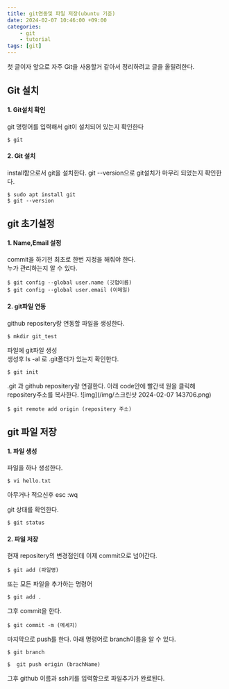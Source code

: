 ```yaml
---
title: git연동및 파일 저장(ubuntu 기준)
date: 2024-02-07 10:46:00 +09:00
categories: 
    - git
    - tutorial
tags: [git]
---  
```

  
첫 글이자 앞으로 자주 Git을 사용할거 같아서 정리하려고 글을 올릴려한다. 

  

## Git 설치
#### 1. Git설치 확인
git 명령어를 입력해서 git이 설치되어 있는지 확인한다
```shell
$ git
```
   
  
#### 2. Git 설치
install함으로서 git을 설치한다.
git --version으로 git설치가 마무리 되었는지 확인한다.
```shell
$ sudo apt install git
$ git --version
``` 


## git 초기설정
#### 1. Name,Email 설정
commit을 하기전 최초로 한번 지정을 해줘야 한다.   
누가 관리하는지 알 수 있다.
```shell
$ git config --global user.name (깃헙이름)
$ git config --global user.email (이메일)
```


#### 2. git파일 연동
github repositery랑 연동할 파일을 생성한다.
```shell
$ mkdir git_test
```


파일에 git파일 생성  
생성후 ls -al 로 .git폴더가 있는지 확인한다.
```shell
$ git init
```


.git 과 github repositery랑 연결한다.
아래 code안에 빨간색 원을 클릭해 repositery주소를 복사한다.
![img](/img/스크린샷 2024-02-07 143706.png)
```shell
$ git remote add origin (repositery 주소)
```
  
  
## git 파일 저장 
#### 1. 파일 생성
파일을 하나 생성한다.
```shell
$ vi hello.txt
```
아무거나 적으신후 esc :wq
  
  
git 상태를 확인한다.
```shell
$ git status
```
  
  
#### 2. 파일 저장
현재 repositery의 변경점인데 이제 commit으로 넘어간다.
```shell
$ git add (파일명)
```

  
또는 모든 파일을 추가하는 명령어
```shell
$ git add .
```
  
  
그후 commit을 한다.
```shell
$ git commit -m (메세지)
```

  
마지막으로 push를 한다.
아래 명령어로 branch이름을 알 수 있다.
```shell
$ git branch
```  
```shell
$  git push origin (brachName)
```
그후 github 이름과 ssh키를 입력함으로 파일추가가 완료된다.
